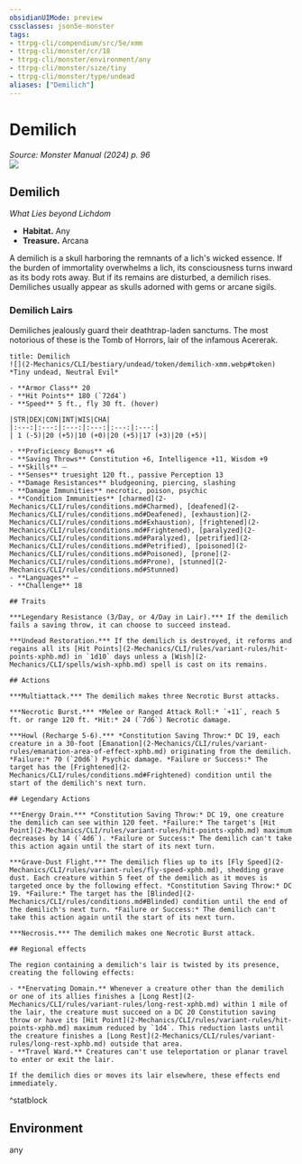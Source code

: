 ```yaml
---
obsidianUIMode: preview
cssclasses: json5e-monster
tags:
- ttrpg-cli/compendium/src/5e/xmm
- ttrpg-cli/monster/cr/18
- ttrpg-cli/monster/environment/any
- ttrpg-cli/monster/size/tiny
- ttrpg-cli/monster/type/undead
aliases: ["Demilich"]
---
```

# Demilich
*Source: Monster Manual (2024) p. 96*  
![](2-Mechanics/CLI/books/monster-manual-2025/img/demilich.webp#right)

## Demilich

*What Lies beyond Lichdom*

- **Habitat.** Any  
- **Treasure.** Arcana  

A demilich is a skull harboring the remnants of a lich's wicked essence. If the burden of immortality overwhelms a lich, its consciousness turns inward as its body rots away. But if its remains are disturbed, a demilich rises. Demiliches usually appear as skulls adorned with gems or arcane sigils.

### Demilich Lairs

Demiliches jealously guard their deathtrap-laden sanctums. The most notorious of these is the Tomb of Horrors, lair of the infamous Acererak.

```ad-statblock
title: Demilich
![](2-Mechanics/CLI/bestiary/undead/token/demilich-xmm.webp#token)
*Tiny undead, Neutral Evil*

- **Armor Class** 20 
- **Hit Points** 180 (`72d4`) 
- **Speed** 5 ft., fly 30 ft. (hover)

|STR|DEX|CON|INT|WIS|CHA|
|:---:|:---:|:---:|:---:|:---:|:---:|
| 1 (-5)|20 (+5)|10 (+0)|20 (+5)|17 (+3)|20 (+5)|

- **Proficiency Bonus** +6
- **Saving Throws** Constitution +6, Intelligence +11, Wisdom +9
- **Skills** ⏤
- **Senses** truesight 120 ft., passive Perception 13
- **Damage Resistances** bludgeoning, piercing, slashing
- **Damage Immunities** necrotic, poison, psychic
- **Condition Immunities** [charmed](2-Mechanics/CLI/rules/conditions.md#Charmed), [deafened](2-Mechanics/CLI/rules/conditions.md#Deafened), [exhaustion](2-Mechanics/CLI/rules/conditions.md#Exhaustion), [frightened](2-Mechanics/CLI/rules/conditions.md#Frightened), [paralyzed](2-Mechanics/CLI/rules/conditions.md#Paralyzed), [petrified](2-Mechanics/CLI/rules/conditions.md#Petrified), [poisoned](2-Mechanics/CLI/rules/conditions.md#Poisoned), [prone](2-Mechanics/CLI/rules/conditions.md#Prone), [stunned](2-Mechanics/CLI/rules/conditions.md#Stunned)
- **Languages** —
- **Challenge** 18

## Traits

***Legendary Resistance (3/Day, or 4/Day in Lair).*** If the demilich fails a saving throw, it can choose to succeed instead.

***Undead Restoration.*** If the demilich is destroyed, it reforms and regains all its [Hit Points](2-Mechanics/CLI/rules/variant-rules/hit-points-xphb.md) in `1d10` days unless a [Wish](2-Mechanics/CLI/spells/wish-xphb.md) spell is cast on its remains.

## Actions

***Multiattack.*** The demilich makes three Necrotic Burst attacks.

***Necrotic Burst.*** *Melee or Ranged Attack Roll:* `+11`, reach 5 ft. or range 120 ft. *Hit:* 24 (`7d6`) Necrotic damage.

***Howl (Recharge 5-6).*** *Constitution Saving Throw:* DC 19, each creature in a 30-foot [Emanation](2-Mechanics/CLI/rules/variant-rules/emanation-area-of-effect-xphb.md) originating from the demilich. *Failure:* 70 (`20d6`) Psychic damage. *Failure or Success:* The target has the [Frightened](2-Mechanics/CLI/rules/conditions.md#Frightened) condition until the start of the demilich's next turn.

## Legendary Actions

***Energy Drain.*** *Constitution Saving Throw:* DC 19, one creature the demilich can see within 120 feet. *Failure:* The target's [Hit Point](2-Mechanics/CLI/rules/variant-rules/hit-points-xphb.md) maximum decreases by 14 (`4d6`). *Failure or Success:* The demilich can't take this action again until the start of its next turn.

***Grave-Dust Flight.*** The demilich flies up to its [Fly Speed](2-Mechanics/CLI/rules/variant-rules/fly-speed-xphb.md), shedding grave dust. Each creature within 5 feet of the demilich as it moves is targeted once by the following effect. *Constitution Saving Throw:* DC 19. *Failure:* The target has the [Blinded](2-Mechanics/CLI/rules/conditions.md#Blinded) condition until the end of the demilich's next turn. *Failure or Success:* The demilich can't take this action again until the start of its next turn.

***Necrosis.*** The demilich makes one Necrotic Burst attack.

## Regional effects

The region containing a demilich's lair is twisted by its presence, creating the following effects:

- **Enervating Domain.** Whenever a creature other than the demilich or one of its allies finishes a [Long Rest](2-Mechanics/CLI/rules/variant-rules/long-rest-xphb.md) within 1 mile of the lair, the creature must succeed on a DC 20 Constitution saving throw or have its [Hit Point](2-Mechanics/CLI/rules/variant-rules/hit-points-xphb.md) maximum reduced by `1d4`. This reduction lasts until the creature finishes a [Long Rest](2-Mechanics/CLI/rules/variant-rules/long-rest-xphb.md) outside that area.  
- **Travel Ward.** Creatures can't use teleportation or planar travel to enter or exit the lair.  

If the demilich dies or moves its lair elsewhere, these effects end immediately.
```
^statblock

## Environment

any